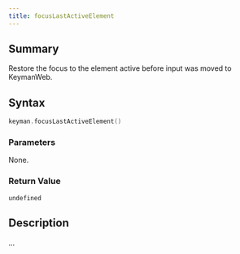 ```yaml
---
title: focusLastActiveElement
---
```


## Summary

Restore the focus to the element active before input was moved to KeymanWeb.

## Syntax

```c
keyman.focusLastActiveElement()
```

### Parameters

None.

### Return Value

`undefined`

## Description

...
